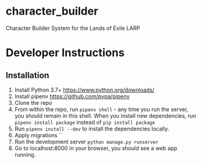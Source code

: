 # character_builder
Character Builder System for the Lands of Exile LARP

# Developer Instructions

## Installation
1. Install Python 3.7+ https://www.python.org/downloads/
2. Install pipenv https://github.com/pypa/pipenv
3. Clone the repo
4. From within the repo, run `pipenv shell` - any time you run the server, you should remain in this shell. When you install new dependencies, run `pipenv install package` instead of `pip install package`
5. Run `pipenv install --dev` to install the dependencies locally.
6. Apply migrations ``
7. Run the development server `python manage.py runserver`
8. Go to localhost:8000 in your browser, you should see a web app running.


